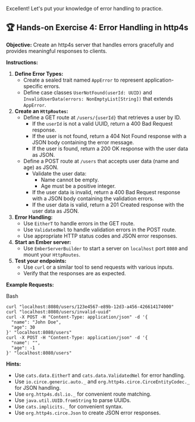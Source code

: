 Excellent! Let's put your knowledge of error handling to practice.

## 🏆 Hands-on Exercise 4: Error Handling in http4s

**Objective:** Create an http4s server that handles errors gracefully and provides meaningful responses to clients.

**Instructions:**

1. **Define Error Types:**
    - Create a sealed trait named `AppError` to represent application-specific errors.
    - Define case classes `UserNotFound(userId: UUID)` and `InvalidUserData(errors: NonEmptyList[String])` that extends `AppError`.
2. **Create an `HttpRoutes`:**
    - Define a GET route at `/users/{userId}` that retrieves a user by ID.
        - If the `userId` is not a valid UUID, return a 400 Bad Request response.
        - If the user is not found, return a 404 Not Found response with a JSON body containing the error message.
        - If the user is found, return a 200 OK response with the user data as JSON.
    - Define a POST route at `/users` that accepts user data (name and age) as JSON.
        - Validate the user data:
            - Name cannot be empty.
            - Age must be a positive integer.
        - If the user data is invalid, return a 400 Bad Request response with a JSON body containing the validation errors.
        - If the user data is valid, return a 201 Created response with the user data as JSON.
3. **Error Handling:**
    - Use `EitherT` to handle errors in the GET route.
    - Use `ValidatedNel` to handle validation errors in the POST route.
    - Use appropriate HTTP status codes and JSON error responses.
4. **Start an Ember server:**
    - Use `EmberServerBuilder` to start a server on `localhost` port `8080` and mount your `HttpRoutes`.
5. **Test your endpoints:**
    - Use `curl` or a similar tool to send requests with various inputs.
    - Verify that the responses are as expected.

**Example Requests:**

Bash

```
curl "localhost:8080/users/123e4567-e89b-12d3-a456-426614174000"
curl "localhost:8080/users/invalid-uuid"
curl -X POST -H "Content-Type: application/json" -d '{
  "name": "John Doe",
  "age": 30
}' "localhost:8080/users"
curl -X POST -H "Content-Type: application/json" -d '{
  "name": "",
  "age": -1
}' "localhost:8080/users"
```

**Hints:**

- Use `cats.data.EitherT` and `cats.data.ValidatedNel` for error handling.
- Use `io.circe.generic.auto._` and `org.http4s.circe.CirceEntityCodec._` for JSON handling.
- Use `org.http4s.dsl.io._` for convenient route matching.
- Use `java.util.UUID.fromString` to parse UUIDs.
- Use `cats.implicits._` for convenient syntax.
- Use `org.http4s.circe.Json` to create JSON error responses.
